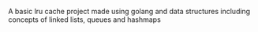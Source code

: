 A basic lru cache project made using golang and data structures including concepts of linked lists, queues and hashmaps
